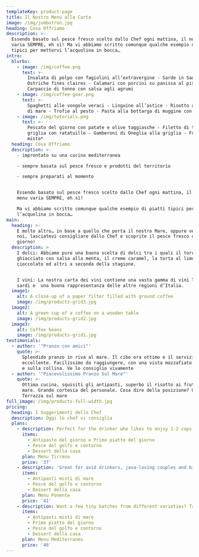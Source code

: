 ```yaml
---
templateKey: product-page
title: Il Nostro Menu alla Carta
image: /img/jumbotron.jpg
heading: Cosa Offriamo
description: >-
  Essendo basato sul pesce fresco scelto dallo Chef ogni mattina, il nostro menu
  varia SEMPRE, eh sì! Ma vi abbiamo scritto comunque qualche esempio di piatti
  tipici per mettervi l’acquolina in bocca…
intro:
  blurbs:
    - image: /img/coffee.png
      text: >-
        Insalata di polpo con fagiolini all’extravergine - Sarde in Saor -
        Ostriche fines claires - Calamari con porcini su panissa al pistacchio -
        Carpaccio di tonno con salsa agli agrumi
    - image: /img/coffee-gear.png
      text: >-
        Spaghetti alle vongole veraci - Linguine all’astice - Risotto ai frutti
        di mare - Trofie al pesto - Pasta alla bottarga di muggine con trombette
    - image: /img/tutorials.png
      text: >-
        Pescato del giorno con patate e olive taggiasche - Filetto di tonno alla
        griglia con ratatuille - Gamberoni di Oneglia alla griglia - Fritto
        misto*
  heading: Cosa Offriamo
  description: >-
    - improntato su una cucina mediterranea

    - sempre basata sul pesce fresco e prodotti del territorio

    - sempre preparati al momento


    Essendo basato sul pesce fresco scelto dallo Chef ogni mattina, il nostro
    menu varia SEMPRE, eh sì!

    Ma vi abbiamo scritto comunque qualche esempio di piatti tipici per mettervi
    l’acquolina in bocca…
main:
  heading: >-
    E molto altro… in base a quello che porta il nostro Mare, oppure venite da
    noi, lasciatevi consigliare dallo Chef e scoprite il pesce fresco del
    giorno!
  description: >
    I dolci: Abbiamo pure una buona scelta di dolci tra i quali il torroncino
    ghiacciato con salsa alla menta, il creme caramel, la torta al limone o al
    cioccolato ed altri a seconda della stagione.


    I vini: La nostra carta dei vini contiene una vasta gamma di vini liguri e
    sardi e  una buona rappresentanza delle altre regioni d’Italia.
  image1:
    alt: A close-up of a paper filter filled with ground coffee
    image: /img/products-grid3.jpg
  image2:
    alt: A green cup of a coffee on a wooden table
    image: /img/products-grid2.jpg
  image3:
    alt: Coffee beans
    image: /img/products-grid1.jpg
testimonials:
  - author: '"Pranzo con amici"'
    quote: >-
      Splendido pranzo in riva al mare. Il cibo era ottimo e il servizio
      eccellente. Facilissimo da raggiungere, con una vista mozzafiato sul mare
      e sulla collina. Ve lo consiglio vivamente
  - author: '"Piacevolissimo Pranzo Sul Mare"'
    quote: >-
      Ottima cucina, squisiti gli antipasti, superbo il risotto ai frutti di
      mare. Grande cortesia del personale. Cosa dire della posizione? Una
      Terrazza sul mare
full_image: /img/products-full-width.jpg
pricing:
  heading: I Suggerimenti dello Chef
  description: Oggi lo chef vi consiglia
  plans:
    - description: Perfect for the drinker who likes to enjoy 1-2 cups per day.
      items:
        - Antipasto del giorno o Primo piatto del giorno
        - Pesce del golfo e contorno
        - Dessert della casa
      plan: Menu Tirreno
      price: '37'
    - description: 'Great for avid drinkers, java-loving couples and bigger crowds'
      items:
        - Antipasti misti di mare
        - Pesce del golfo e contorno
        - Dessert della casa
      plan: Menu Ponente
      price: '41'
    - description: Want a few tiny batches from different varieties? Try our custom plan
      items:
        - Antipasti misti di mare
        - Primo piatto del giorno
        - Pesce del golfo e contorno
        - Dessert della casa
      plan: Menu Mediterraneo
      price: '46'
---
```


